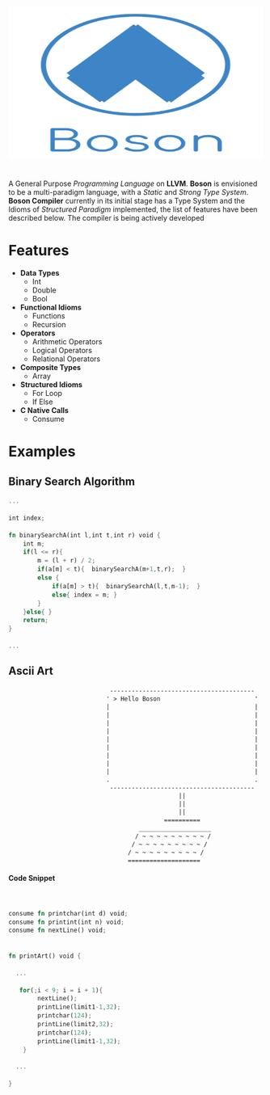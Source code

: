 <p align="center">
  <img  height="300" width="700" src="https://github.com/JagratPatkar/Boson/blob/main/img/Boson%20Logo.svg"/>
</p>



#
A General Purpose *Programming Language* on **LLVM**. __Boson__ is envisioned to be a multi-paradigm
language, with a *Static* and *Strong Type System*. __Boson Compiler__ currently in its initial
stage has a Type System and the Idioms of *Structured Paradigm* implemented, the list of 
features have been described below. The compiler is being actively developed 




# Features

* __Data Types__
  * Int
  * Double
  * Bool
* __Functional Idioms__
   * Functions 
   * Recursion
* __Operators__
  * Arithmetic Operators
  * Logical Operators
  * Relational Operators
* __Composite Types__
  * Array
* __Structured Idioms__
  * For Loop
  * If Else
* __C Native Calls__
  * Consume

# Examples 



## Binary Search Algorithm

```rust
...

int index;

fn binarySearchA(int l,int t,int r) void {
    int m;
    if(l <= r){
        m = (l + r) / 2;
        if(a[m] < t){  binarySearchA(m+1,t,r);  }
        else {
            if(a[m] > t){  binarySearchA(l,t,m-1);  }
            else{ index = m; }
        }
    }else{ }
    return;
}

...

```


## Ascii Art


```
                            ----------------------------------------                                        
                           ' > Hello Boson                          '                                       
                           |                                        |                                       
                           |                                        |                                       
                           |                                        |                                       
                           |                                        |                                       
                           |                                        |                                       
                           |                                        |                                       
                           |                                        |                                       
                           |                                        |                                       
                           |                                        |                                       
                           .                                        .                                       
                            ----------------------------------------                                        
                                               ||                                                           
                                               ||                                                           
                                               ||                                                           
                                           ==========                                                       
                                    ____________________                                                  
                                   / ~ ~ ~ ~ ~ ~ ~ ~ ~ /                                                 
                                  / ~ ~ ~ ~ ~ ~ ~ ~ ~ /                                                
                                 / ~ ~ ~ ~ ~ ~ ~ ~ ~ /                                               
                                 ====================                                               

```

#### Code Snippet

```rust


consume fn printchar(int d) void;
consume fn printint(int n) void;
consume fn nextLine() void;


fn printArt() void {

  ...

   for(;i < 9; i = i + 1){
        nextLine();
        printLine(limit1-1,32);
        printchar(124);
        printLine(limit2,32);
        printchar(124);
        printLine(limit1-1,32);
    }

  ...

}

```
